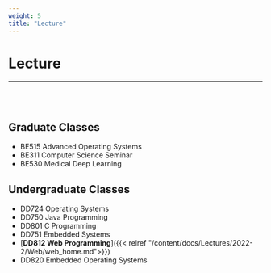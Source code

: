 ```yaml
---
weight: 5
title: "Lecture"
---
```


# Lecture  
---
<br><br>

## **Graduate Classes**

- BE515 Advanced Operating Systems
- BE311 Computer Science Seminar
- BE530 Medical Deep Learning


## **Undergraduate Classes**

- DD724 Operating Systems
- DD750 Java Programming
- DD801 C Programming
- DD751 Embedded Systems  
- [**DD812 Web Programming**]({{< relref "/content/docs/Lectures/2022-2/Web/web_home.md">}})  
- DD820 Embedded Operating Systems
